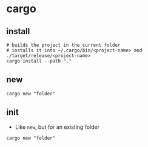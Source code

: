 # cargo

## install

```shell
# builds the project in the current folder
# installs it into ~/.cargo/bin/<project-name> and ./target/release/<project-name>
cargo install --path "."
```

## new

```shell
cargo new "folder"
```

## init

- Like `new`, but for an existing folder

```shell
cargo new "folder"
```
